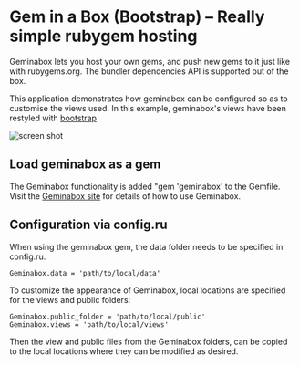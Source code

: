 # Gem in a Box (Bootstrap) – Really simple rubygem hosting

Geminabox lets you host your own gems, and push new gems to it just like with rubygems.org.
The bundler dependencies API is supported out of the box.

This application demonstrates how geminabox can be configured so as to customise the views
used. In this example, geminabox's views have been restyled with 
[bootstrap](http://getbootstrap.com/)

![screen shot](http://i.imgur.com/hjm2PEc.png)

## Load geminabox as a gem

The Geminabox functionality is added "gem 'geminabox' to the Gemfile. Visit
the [Geminabox site](https://github.com/geminabox/geminabox) for details of how to use Geminabox.

## Configuration via config.ru

When using the geminabox gem, the data folder needs to be specified in config.ru.

    Geminabox.data = 'path/to/local/data'

To customize the appearance of Geminabox, local locations are specified for the views and public folders:

    Geminabox.public_folder = 'path/to/local/public'
    Geminabox.views = 'path/to/local/views'

Then the view and public files from the Geminabox folders, can be copied to the local 
locations where they can be modified as desired.


